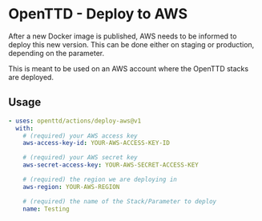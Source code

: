 # OpenTTD - Deploy to AWS

After a new Docker image is published, AWS needs to be informed to deploy this new version.
This can be done either on staging or production, depending on the parameter.

This is meant to be used on an AWS account where the OpenTTD stacks are deployed.

## Usage

```yaml
- uses: openttd/actions/deploy-aws@v1
  with:
    # (required) your AWS access key
    aws-access-key-id: YOUR-AWS-ACCESS-KEY-ID

    # (required) your AWS secret key
    aws-secret-access-key: YOUR-AWS-SECRET-ACCESS-KEY

    # (required) the region we are deploying in
    aws-region: YOUR-AWS-REGION

    # (required) the name of the Stack/Parameter to deploy
    name: Testing
```
